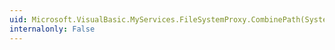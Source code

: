 ```yaml
---
uid: Microsoft.VisualBasic.MyServices.FileSystemProxy.CombinePath(System.String,System.String)
internalonly: False
---
```

